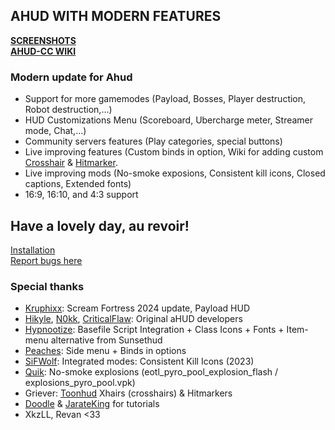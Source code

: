 ## AHUD WITH MODERN FEATURES

**[SCREENSHOTS](https://imgur.com/gallery/ahud-cc-9npCWPa)**  
**[AHUD-CC WIKI](https://github.com/jakadak/ahud-cc/wiki)**  

### Modern update for Ahud

- Support for more gamemodes (Payload, Bosses, Player destruction, Robot destruction,...)  
- HUD Customizations Menu (Scoreboard, Ubercharge meter, Streamer mode, Chat,...)  
- Community servers features (Play categories, special buttons)  
- Live improving features (Custom binds in option, Wiki for adding custom [Crosshair](https://github.com/jakadak/ahud-cc/wiki/Crosshair) & [Hitmarker](https://github.com/jakadak/ahud-cc/wiki/Hitmarker).  
- Live improving mods (No-smoke exposions, Consistent kill icons, Closed captions, Extended fonts)  
- 16:9, 16:10, and 4:3 support  

Have a lovely day, au revoir!  
---
[Installation](https://github.com/jakadak/ahud-cc/wiki/Installation)  
[Report bugs here](https://github.com/jakadak/ahud-cc/issues/new/choose)  

### Special thanks

- [Kruphixx](https://github.com/Kruphixx): Scream Fortress 2024 update, Payload HUD  
- [Hikyle](https://github.com/Hikyle), [N0kk](https://github.com/N0kk), [CriticalFlaw](https://github.com/CriticalFlaw): Original aHUD developers
- [Hypnootize](https://github.com/Hypnootize): Basefile Script Integration + Class Icons + Fonts + Item-menu alternative from Sunsethud  
- [Peaches](https://github.com/PapaPeach): Side menu + Binds in options  
- [SiFWolf](https://gamebanana.com/members/1417462): Integrated modes: Consistent Kill Icons (2023)  
- [Quik](https://www.teamfortress.tv/user/Quik): No-smoke explosions (eotl_pyro_pool_explosion_flash / explosions_pyro_pool.vpk)  
- Griever: [Toonhud](https://steamcommunity.com/id/griiver/) Xhairs (crosshairs) & Hitmarkers  
- [Doodle](https://doodlesstuff.com/?p=tf2hud) & [JarateKing](https://github.com/JarateKing) for tutorials  
- XkzLL, Revan <33  

